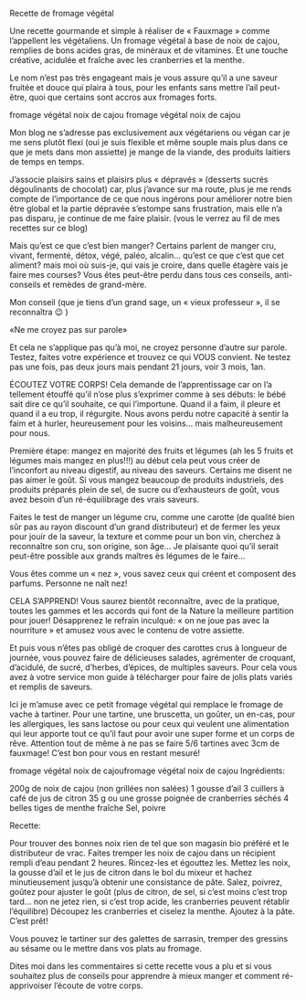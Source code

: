 Recette de fromage végétal


Une recette gourmande et simple à réaliser de « Fauxmage » comme l’appellent les végétaliens.
Un fromage végétal à base de noix de cajou, remplies de bons acides gras, de minéraux et de vitamines. Et une touche créative, acidulée et fraîche avec les cranberries et la menthe.

Le nom n’est pas très engageant mais je vous assure qu’il a une saveur fruitée et douce qui plaira à tous, pour les enfants sans mettre l’ail peut-être, quoi que certains sont accros aux fromages forts.

fromage végétal noix de cajou fromage végétal noix de cajou

Mon blog ne s’adresse pas exclusivement aux végétariens ou végan car je me sens plutôt flexi (oui je suis flexible et même souple mais plus dans ce que je mets dans mon assiette) je mange de la viande, des produits laitiers de temps en temps.

J’associe plaisirs sains et plaisirs plus « dépravés » (desserts sucrés dégoulinants de chocolat) car, plus j’avance sur ma route, plus je me rends compte de l’importance de ce que nous ingérons pour améliorer notre bien être global et la partie dépravée s’estompe sans frustration, mais elle n’a pas disparu, je continue de me faire plaisir. (vous le verrez au fil de mes recettes sur ce blog)

Mais qu’est ce que c’est bien manger?
Certains parlent de manger cru, vivant, fermenté, détox, végé, paléo, alcalin…  qu’est ce que c’est que cet aliment? mais moi où suis-je, qui vais je croire, dans quelle étagère vais je faire mes courses?
Vous êtes peut-être perdu dans tous ces conseils, anti-conseils et remèdes de grand-mère.

Mon conseil (que je tiens d’un grand sage, un « vieux professeur », il se reconnaîtra 😉 )

«Ne me croyez pas sur parole»

Et cela ne s’applique pas qu’à moi, ne croyez personne d’autre sur parole.
Testez, faites votre expérience et trouvez ce qui VOUS convient.
Ne testez pas une fois, pas deux jours mais pendant 21 jours, voir 3 mois, 1an.

ÉCOUTEZ VOTRE CORPS! Cela demande de l’apprentissage car on l’a tellement étouffé qu’il n’ose plus s’exprimer comme à ses débuts: le bébé sait dire ce qu’il souhaite, ce qui l’importune. Quand il a faim, il pleure et quand il a eu trop, il régurgite. Nous avons perdu notre capacité à sentir la faim et à hurler, heureusement pour les voisins… mais malheureusement pour nous.

Première étape: mangez en majorité des fruits et légumes (ah les 5 fruits et légumes mais mangez en plus!!!) au début cela peut vous créer de l’inconfort au niveau digestif, au niveau des saveurs. Certains me disent ne pas aimer le goût. Si vous mangez beaucoup de produits industriels, des produits préparés plein de sel, de sucre ou d’exhausteurs de goût, vous avez besoin d’un ré-équilibrage des vrais saveurs.

Faites le test de manger un légume cru, comme une carotte (de qualité bien sûr pas au rayon discount d’un grand distributeur) et de fermer les yeux pour jouir de la saveur, la texture et comme pour un bon vin, cherchez à reconnaître son cru, son origine, son âge… Je plaisante quoi qu’il serait peut-être possible aux grands maîtres ès légumes de le faire…

Vous êtes comme un « nez », vous savez ceux qui créent et composent des parfums.
                                             Personne ne naît nez!

CELA S’APPREND!
Vous saurez bientôt reconnaître, avec de la pratique, toutes les gammes et les accords qui font de la Nature la meilleure partition pour jouer!
Désapprenez le refrain inculqué: « on ne joue pas avec la nourriture » et amusez vous avec le contenu de votre assiette.

Et puis vous n’êtes pas obligé de croquer des carottes crus à longueur de journée, vous pouvez faire de délicieuses salades, agrémenter de croquant, d’acidulé, de sucré, d’herbes, d’épices, de multiples saveurs.
Pour cela vous avez à votre service mon guide à télécharger pour faire de jolis plats variés et remplis de saveurs.

Ici je m’amuse avec ce petit fromage végétal qui remplace le fromage de vache à tartiner.
Pour une tartine, une bruscetta, un goûter, un en-cas, pour les allergiques, les sans lactose ou pour ceux qui veulent une alimentation qui leur apporte tout ce qu’il faut pour avoir une super forme et un corps de rêve. 
Attention tout de même à ne pas se faire 5/6 tartines avec 3cm de fauxmage! C’est bon pour vous en restant mesuré!

fromage végétal noix de cajoufromage végétal noix de cajou
Ingrédients:

200g de noix de cajou (non grillées non salées)
1 gousse d’ail
3 cuillers à café de jus de citron
35 g ou une grosse poignée de cranberries séchés
4 belles tiges de menthe fraîche
Sel, poivre

Recette:

Pour trouver des bonnes noix rien de tel que son magasin bio préféré et le distributeur de vrac.
Faites tremper les noix de cajou dans un récipient rempli d’eau pendant 2 heures.
Rincez-les et égouttez les.
Mettez les noix, la gousse d’ail et le jus de citron dans le bol du mixeur et hachez minutieusement jusqu’à obtenir une consistance de pâte.
Salez, poivrez, goûtez pour ajuster le goût (plus de citron, de sel, si c’est moins c’est trop tard… non ne jetez rien, si c’est trop acide, les cranberries peuvent rétablir l’équilibre)
Découpez les cranberries et ciselez la menthe.
Ajoutez à la pâte.
C’est prêt!

Vous pouvez le tartiner sur des galettes de sarrasin, tremper des gressins au sésame ou le mettre dans vos plats au fromage.

Dites moi dans les commentaires si cette recette vous a plu et si vous souhaitez plus de conseils pour apprendre à mieux manger et comment ré-apprivoiser l’écoute de votre corps.